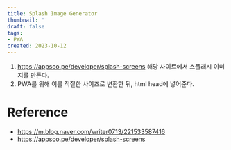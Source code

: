 ```yaml
---
title: Splash Image Generator
thumbnail: ''
draft: false
tags:
- PWA
created: 2023-10-12
---
```


1. https://appsco.pe/developer/splash-screens 해당 사이트에서 스플래시 이미지를 만든다. 
1. PWA를 위해 이를 적절한 사이즈로 변환한 뒤, html head에 넣어준다.

# Reference

* https://m.blog.naver.com/writer0713/221533587416
* https://appsco.pe/developer/splash-screens
